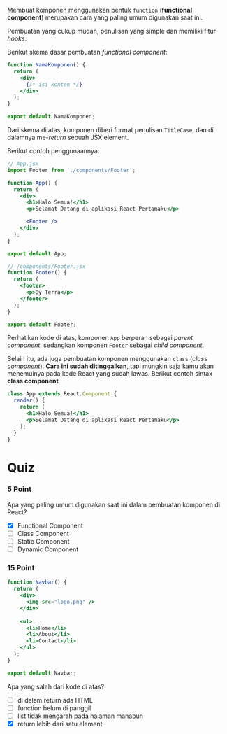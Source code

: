 Membuat komponen menggunakan bentuk `function` (__functional component__) merupakan cara yang paling umum digunakan saat ini. 

Pembuatan yang cukup mudah, penulisan yang simple dan memiliki fitur _hooks_. 

Berikut skema dasar pembuatan _functional component_:
```jsx
function NamaKomponen() {
  return (
    <div>
      {/* isi konten */}
    </div>
  );
}

export default NamaKomponen;
```
Dari skema di atas, komponen diberi format penulisan `TitleCase`, dan di dalamnya me-_return_ sebuah JSX element.

Berikut contoh penggunaannya:


```jsx
// App.jsx
import Footer from './components/Footer';

function App() {
  return (
    <div>
      <h1>Halo Semua!</h1>
      <p>Selamat Datang di aplikasi React Pertamaku</p>

      <Footer />
    </div>
  );
}

export default App;
```

```jsx
// /components/Footer.jsx
function Footer() {
  return (
    <footer>
      <p>By Terra</p>
    </footer>
  );
}

export default Footer;
```

Perhatikan kode di atas, komponen `App` berperan sebagai _parent component_, sedangkan komponen `Footer` sebagai _child component_.

Selain itu, ada juga pembuatan komponen menggunakan `class` (_class component_). **Cara ini sudah ditinggalkan**, tapi mungkin saja kamu akan menemuinya pada kode React yang sudah lawas. Berikut contoh sintax **class component**
```jsx
class App extends React.Component {
  render() {
    return (
      <h1>Halo Semua!</h1>
      <p>Selamat Datang di aplikasi React Pertamaku</p>
    );
  }
}
```

# Quiz

### 5 Point
Apa yang paling umum digunakan saat ini dalam pembuatan komponen di React?
- [x] Functional Component
- [ ] Class Component
- [ ] Static Component
- [ ] Dynamic Component

### 15 Point
```jsx
function Navbar() {
  return (
    <div>
      <img src="logo.png" />
    </div>
    
    <ul>
      <li>Home</li>
      <li>About</li>
      <li>Contact</li>
    </ul>
  );
}

export default Navbar;
```
Apa yang salah dari kode di atas?
- [ ] di dalam return ada HTML
- [ ] function belum di panggil
- [ ] list tidak mengarah pada halaman manapun
- [x] return lebih dari satu element
